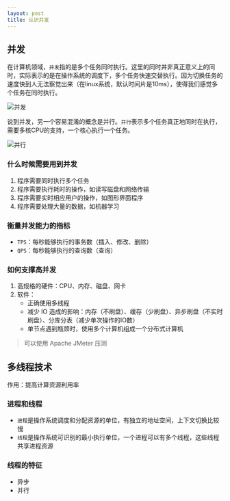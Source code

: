 ```yaml
---
layout: post
title: 认识并发
---
```


## 并发
在计算机领域，`并发`指的是多个任务同时执行。这里的同时并非真正意义上的同时，实际表示的是在操作系统的调度下，多个任务快速交替执行。因为切换任务的速度快到人无法察觉出来（在linux系统，默认时间片是10ms），使得我们感觉多个任务在同时执行。

![并发](https://cdn.jsdelivr.net/gh/luyeeya/picx-images-hosting@master/programming/并发.2g1kmpeur3ok.png)

说到并发，另一个容易混淆的概念是并行。`并行`表示多个任务真正地同时在执行，需要多核CPU的支持，一个核心执行一个任务。

![并行](https://cdn.jsdelivr.net/gh/luyeeya/picx-images-hosting@master/programming/并行.1o2ohhy1plc0.png)

### 什么时候需要用到并发
1. 程序需要同时执行多个任务
2. 程序需要执行耗时的操作，如读写磁盘和网络传输
3. 程序需要实时相应用户的操作，如图形界面程序
4. 程序需要处理大量的数据，如机器学习

### 衡量并发能力的指标
- `TPS`：每秒能够执行的事务数（插入、修改、删除）
- `QPS`：每秒能够执行的查询数（查询）


### 如何支撑高并发
1. 高规格的硬件：CPU、内存、磁盘、网卡
2. 软件：
   - 正确使用多线程
   - 减少 IO 造成的影响：内存（不刷盘）、缓存（少刷盘）、异步刷盘（不实时刷盘）、分库分表（减少单次操作的IO数）
   - 单节点遇到瓶颈时，使用多个计算机组成一个分布式计算机

> 可以使用 Apache JMeter 压测


## 多线程技术
作用：提高计算资源利用率

### 进程和线程
- `进程`是操作系统调度和分配资源的单位，有独立的地址空间，上下文切换比较慢
- `线程`是操作系统可识别的最小执行单位，一个进程可以有多个线程，这些线程共享进程资源

### 线程的特征
- 异步
- 并行
